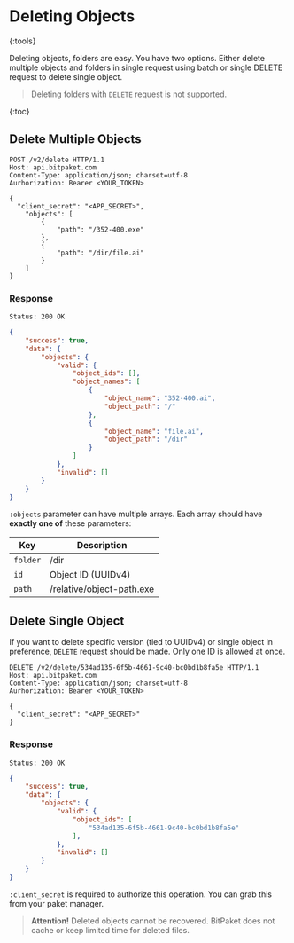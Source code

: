 # Deleting Objects
{:tools}

Deleting objects, folders are easy. You have two options. Either delete multiple objects and folders in single request using batch or single DELETE request to delete single object.

> Deleting folders with `DELETE` request is not supported.

{:toc}

## Delete Multiple Objects

```http
POST /v2/delete HTTP/1.1
Host: api.bitpaket.com
Content-Type: application/json; charset=utf-8
Aurhorization: Bearer <YOUR_TOKEN>

{
  "client_secret": "<APP_SECRET>",
	"objects": [
		{
			"path": "/352-400.exe"
		},
		{
			"path": "/dir/file.ai"
		}
	]
}
```

### Response

```
Status: 200 OK
```
```json
{
	"success": true,
	"data": {
		"objects": {
			"valid": {
				"object_ids": [],
				"object_names": [
					{
						"object_name": "352-400.ai",
						"object_path": "/"
					},
					{
						"object_name": "file.ai",
						"object_path": "/dir"
					}
				]
			},
			"invalid": []
		}
	}
}
```

`:objects` parameter can have multiple arrays. Each array should have **exactly one of** these parameters:

| Key        | Description |
| ------------- |--------------|
| `folder`      | /dir |
| `id`      | Object ID (UUIDv4)      |
| `path` | /relative/object-path.exe      |

## Delete Single Object

If you want to delete specific version (tied to UUIDv4) or single object in preference, `DELETE` request should be made. Only one ID is allowed at once.

```http
DELETE /v2/delete/534ad135-6f5b-4661-9c40-bc0bd1b8fa5e HTTP/1.1
Host: api.bitpaket.com
Content-Type: application/json; charset=utf-8
Aurhorization: Bearer <YOUR_TOKEN>

{
  "client_secret": "<APP_SECRET>"
}
```

### Response

```
Status: 200 OK
```
```json
{
	"success": true,
	"data": {
		"objects": {
			"valid": {
				"object_ids": [
					"534ad135-6f5b-4661-9c40-bc0bd1b8fa5e"
				],
			},
			"invalid": []
		}
	}
}
```

`:client_secret` is required to authorize this operation. You can grab this from your paket manager.

> **Attention!** Deleted objects cannot be recovered. BitPaket does not cache or keep limited time for deleted files.
